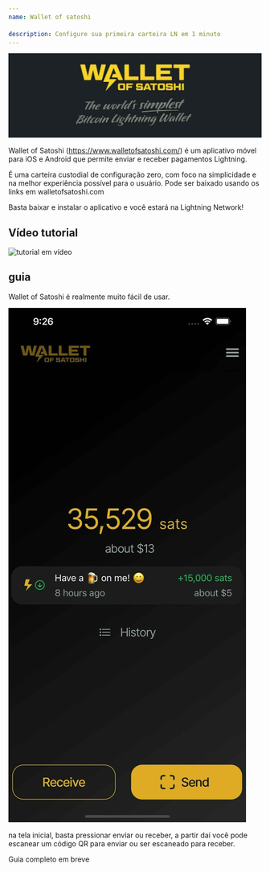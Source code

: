 ```yaml
---
name: Wallet of satoshi

description: Configure sua primeira carteira LN em 1 minuto
---
```


![capa](assets/cover.jpeg)

Wallet of Satoshi (https://www.walletofsatoshi.com/) é um aplicativo móvel para iOS e Android que permite enviar e receber pagamentos Lightning.

É uma carteira custodial de configuração zero, com foco na simplicidade e na melhor experiência possível para o usuário. Pode ser baixado usando os links em walletofsatoshi.com

Basta baixar e instalar o aplicativo e você estará na Lightning Network!

## Vídeo tutorial

![tutorial em vídeo](https://youtu.be/Es4InK3lq5c)

## guia

Wallet of Satoshi é realmente muito fácil de usar.

![capa](assets/1.jpeg)

na tela inicial, basta pressionar enviar ou receber, a partir daí você pode escanear um código QR para enviar ou ser escaneado para receber.

Guia completo em breve

